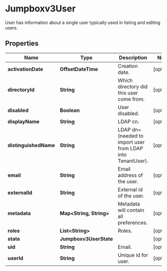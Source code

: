 

# Jumpboxv3User

User has information about a single user typically used in listing and editing users.

## Properties

| Name | Type | Description | Notes |
|------------ | ------------- | ------------- | -------------|
|**activationDate** | **OffsetDateTime** | Creation date. |  [optional] |
|**directoryId** | **String** | Which directory did this user come from. |  [optional] |
|**disabled** | **Boolean** | User disabled. |  [optional] |
|**displayName** | **String** | LDAP cn. |  [optional] |
|**distinguishedName** | **String** | LDAP dn&#x3D;  (needed to import user from LDAP into TenantUser). |  [optional] |
|**email** | **String** | Email address of the user. |  [optional] |
|**externalId** | **String** | External id of the user. |  [optional] |
|**metadata** | **Map&lt;String, String&gt;** | Metadata will contain all preferences. |  [optional] |
|**roles** | **List&lt;String&gt;** | Roles. |  [optional] |
|**state** | **Jumpboxv3UserState** |  |  [optional] |
|**uid** | **String** | Email. |  [optional] |
|**userId** | **String** | Unique id for user. |  [optional] |



